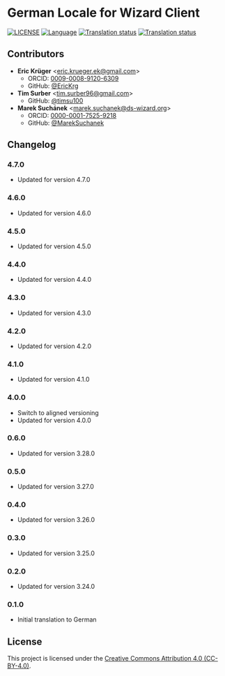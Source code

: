 # German Locale for Wizard Client

[![LICENSE](https://img.shields.io/github/license/ds-wizard/wizard-client-locales)](LICENSE)
[![Language](https://img.shields.io/badge/ISO%20639--1-de-blue)](https://en.wikipedia.org/wiki/German_language)
[![Translation status](https://img.shields.io/badge/translated-100%25-brightgreen)](https://localize.ds-wizard.org/engage/wizard-client/de/)
[![Translation status](https://localize.ds-wizard.org/widgets/wizard-client/de/wizard-client-4-7-0/svg-badge.svg)](https://localize.ds-wizard.org/engage/wizard-client/de/)

## Contributors

* **Eric Krüger** <[eric.krueger.ek@gmail.com](mailto:eric.krueger.ek@gmail.com)>
  * ORCID: [0009-0008-9120-6309](https://orcid.org/0009-0008-9120-6309)
  * GitHub: [@EricKrg](https://github.com/EricKrg)
* **Tim Surber** <[tim.surber96@gmail.com](mailto:tim.surber96@gmail.com)>
  * GitHub: [@timsu100](https://github.com/timsu100)
* **Marek Suchánek** <[marek.suchanek@ds-wizard.org](mailto:marek.suchanek@ds-wizard.org)>
  * ORCID: [0000-0001-7525-9218](https://orcid.org/0000-0001-7525-9218)
  * GitHub: [@MarekSuchanek](https://github.com/MarekSuchanek)

## Changelog

### 4.7.0

* Updated for version 4.7.0

### 4.6.0

* Updated for version 4.6.0

### 4.5.0

* Updated for version 4.5.0

### 4.4.0

* Updated for version 4.4.0

### 4.3.0

* Updated for version 4.3.0

### 4.2.0

* Updated for version 4.2.0

### 4.1.0

* Updated for version 4.1.0

### 4.0.0

* Switch to aligned versioning
* Updated for version 4.0.0

### 0.6.0

* Updated for version 3.28.0

### 0.5.0

* Updated for version 3.27.0

### 0.4.0

* Updated for version 3.26.0

### 0.3.0

* Updated for version 3.25.0

### 0.2.0

* Updated for version 3.24.0

### 0.1.0

* Initial translation to German


## License

This project is licensed under the [Creative Commons Attribution 4.0 (CC-BY-4.0)](https://creativecommons.org/licenses/by/4.0/).
